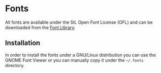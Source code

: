 # Fonts

All fonts are available under the SIL Open Font License (OFL) and can be downloaded from
the [Font Library](https://fontlibrary.org).

## Installation

In order to install the fonts under a GNU/Linux distribution you can use the GNOME Font
Viewer or you can manually copy it under the `~/.fonts` directory.
